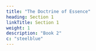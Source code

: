 ```yaml
---
title: "The Doctrine of Essence"
heading: Section 1
linkTitle: Section 1
weight: 1
description: "Book 2"
c: "steelblue"
---
```

